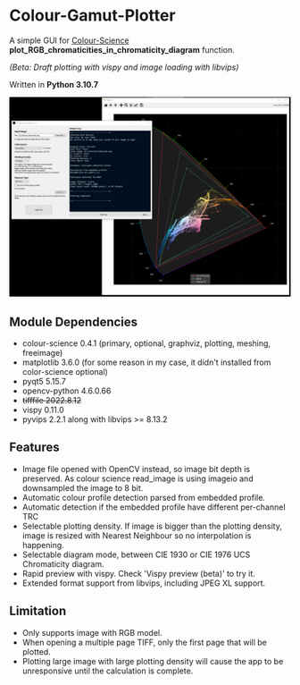 # Colour-Gamut-Plotter
A simple GUI for [Colour-Science](https://www.colour-science.org/) **plot_RGB_chromaticities_in_chromaticity_diagram** function.

*(Beta: Draft plotting with vispy and image loading with libvips)*

Written in **Python 3.10.7**

![Screenshot](Plotter-ss.png)

## Module Dependencies
- colour-science 0.4.1 (primary, optional, graphviz, plotting, meshing, freeimage)
- matplotlib 3.6.0 (for some reason in my case, it didn't installed from color-science optional)
- pyqt5 5.15.7
- opencv-python 4.6.0.66
- ~~tifffile 2022.8.12~~
- vispy 0.11.0
- pyvips 2.2.1 along with libvips >= 8.13.2

## Features
- Image file opened with OpenCV instead, so image bit depth is preserved. As colour science read_image is using imageio and downsampled the image to 8 bit.
- Automatic colour profile detection parsed from embedded profile.
- Automatic detection if the embedded profile have different per-channel TRC
- Selectable plotting density. If image is bigger than the plotting density, image is resized with Nearest Neighbour so no interpolation is happening.
- Selectable diagram mode, between CIE 1930 or CIE 1976 UCS Chromaticity diagram.
- Rapid preview with vispy. Check 'Vispy preview (beta)' to try it.
- Extended format support from libvips, including JPEG XL support.

## Limitation
- Only supports image with RGB model.
- When opening a multiple page TIFF, only the first page that will be plotted.
- Plotting large image with large plotting density will cause the app to be unresponsive until the calculation is complete.
